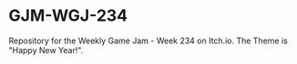 # GJM-WGJ-234
Repository for the Weekly Game Jam - Week 234 on Itch.io. The Theme is "Happy New Year!".
